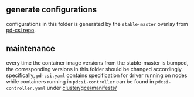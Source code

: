 ## generate configurations
configurations in this folder is generated by the `stable-master` overlay from [pd-csi repo](https://github.com/kubernetes-sigs/gcp-compute-persistent-disk-csi-driver/tree/master/deploy/kubernetes/overlays/stable-master).

## maintenance
every time the container image versions from the stable-master is bumped, the corresponding versions in this folder should be changed accordingly. specifically, `pd-csi.yaml` contains specification for driver running on nodes while containers running in `pdcsi-controller` can be found in `pdcsi-controller.yaml` under [cluster/gce/manifests/](https://github.com/kubernetes/cloud-provider-gcp/tree/master/cluster/gce/manifests)